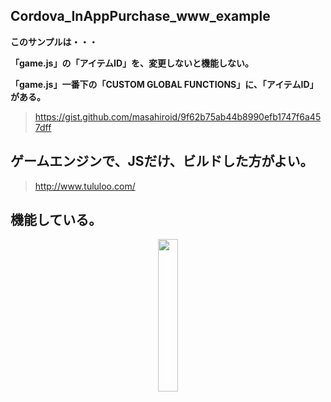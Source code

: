 ## Cordova_InAppPurchase_www_example

__このサンプルは・・・__

__「game.js」の「アイテムID」を、変更しないと機能しない。__

__「game.js」一番下の「CUSTOM GLOBAL FUNCTIONS」に、「アイテムID」がある。__


> https://gist.github.com/masahiroid/9f62b75ab44b8990efb1747f6a457dff

## ゲームエンジンで、JSだけ、ビルドした方がよい。

> http://www.tululoo.com/

## 機能している。

<center><img border="0" width="25%" height="25%" alt="" src="https://kanamesolutions.com/github_img/Screenshot_20210306-124610.png"></center>
